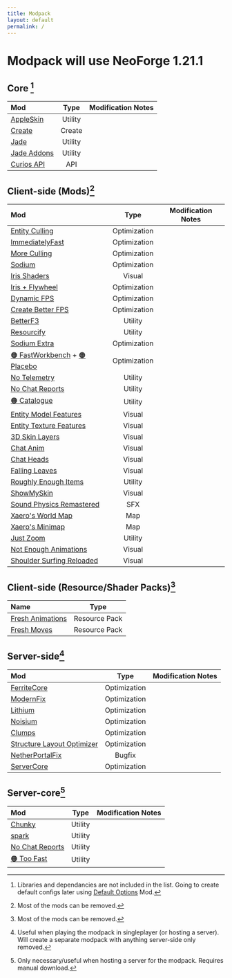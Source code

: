 ```yaml
---
title: Modpack
layout: default
permalink: /
---
```

# Modpack will use NeoForge 1.21.1
## Core [^1]

| Mod                                                       |  Type   | Modification Notes |
| :-------------------------------------------------------- | :-----: | :----------------: |
| [AppleSkin](https://modrinth.com/mod/appleskin)           | Utility |                    |
| [Create](https://modrinth.com/mod/create)                 | Create  |                    |
| [Jade](https://modrinth.com/mod/jade)                     | Utility |                    |
| [Jade Addons](https://modrinth.com/mod/jade-addons-forge) | Utility |                    |
| [Curios API](https://modrinth.com/mod/curios)             |   API   |                    |

## Client-side (Mods)[^2]

| Mod                                                                                                                                         |     Type     | Modification Notes |
| :------------------------------------------------------------------------------------------------------------------------------------------ | :----------: | :----------------: |
| [Entity Culling](https://modrinth.com/mod/entityculling)                                                                                    | Optimization |                    |
| [ImmediatelyFast](https://modrinth.com/mod/immediatelyfast)                                                                                 | Optimization |                    |
| [More Culling](https://modrinth.com/mod/moreculling)                                                                                        | Optimization |                    |
| [Sodium](https://modrinth.com/mod/sodium)                                                                                                   | Optimization |                    |
| [Iris Shaders](https://modrinth.com/mod/iris)                                                                                               |    Visual    |                    |
| [Iris + Flywheel](https://modrinth.com/mod/iris-flw-compat)                                                                                 | Optimization |                    |
| [Dynamic FPS](https://modrinth.com/mod/dynamic-fps)                                                                                         | Optimization |                    |
| [Create Better FPS](https://modrinth.com/mod/createbetterfps)                                                                               | Optimization |                    |
| [BetterF3](https://modrinth.com/mod/betterf3)                                                                                               |   Utility    |                    |
| [Resourcify](https://modrinth.com/mod/resourcify)                                                                                           |   Utility    |                    |
| [Sodium Extra](https://modrinth.com/mod/sodium-extra)                                                                                       | Optimization |                    |
| [🟠 FastWorkbench](https://curseforge.com/minecraft/mc-mods/fastworkbench) + [🟠 Placebo](https://curseforge.com/minecraft/mc-mods/placebo) | Optimization |                    |
| [No Telemetry](https://modrinth.com/mod/no-telemetry)                                                                                       |   Utility    |                    |
| [No Chat Reports](https://modrinth.com/mod/no-chat-reports)                                                                                 |   Utility    |                    |
| [🟠 Catalogue](https://curseforge.com/minecraft/mc-mods/catalogue)                                                                          |   Utility    |                    |
| [Entity Model Features](https://modrinth.com/mod/entity-model-features)                                                                     |    Visual    |                    |
| [Entity Texture Features](https://modrinth.com/mod/entitytexturefeatures)                                                                   |    Visual    |                    |
| [3D Skin Layers](https://modrinth.com/mod/3dskinlayers)                                                                                     |    Visual    |                    |
| [Chat Anim](https://modrinth.com/mod/chat-impressive-animation)                                                                             |    Visual    |                    |
| [Chat Heads](https://modrinth.com/mod/chat-heads)                                                                                           |    Visual    |                    |
| [Falling Leaves](https://modrinth.com/mod/fallingleaves)                                                                                    |    Visual    |                    |
| [Roughly Enough Items](https://modrinth.com/mod/rei)                                                                                        |   Utility    |                    |
| [ShowMySkin](https://modrinth.com/mod/showmyskin)                                                                                           |    Visual    |                    |
| [Sound Physics Remastered](https://modrinth.com/mod/sound-physics-remastered)                                                               |     SFX      |                    |
| [Xaero's World Map](https://modrinth.com/mod/xaeros-world-map)                                                                              |     Map      |                    |
| [Xaero's Minimap](https://modrinth.com/mod/xaeros-minimap)                                                                                  |     Map      |                    |
| [Just Zoom](https://modrinth.com/mod/just-zoom)                                                                                             |   Utility    |                    |
| [Not Enough Animations](https://modrinth.com/mod/not-enough-animations)                                                                     |    Visual    |                    |
| [Shoulder Surfing Reloaded](https://modrinth.com/mod/shoulder-surfing-reloaded)                                                             |    Visual    |                    |

## Client-side (Resource/Shader Packs)[^2]

| Name                                                                   |     Type      |
| :--------------------------------------------------------------------- | :-----------: |
| [Fresh Animations](https://modrinth.com/resourcepack/fresh-animations) | Resource Pack |
| [Fresh Moves](https://modrinth.com/resourcepack/tras-fresh-moves)      | Resource Pack |

## Server-side[^3]

| Mod                                                                               |     Type     | Modification Notes |
| :-------------------------------------------------------------------------------- | :----------: | :----------------: |
| [FerriteCore](https://modrinth.com/mod/ferrite-core)                              | Optimization |                    |
| [ModernFix](https://modrinth.com/mod/modernfix)                                   | Optimization |                    |
| [Lithium](https://modrinth.com/mod/lithium)                                       | Optimization |                    |
| [Noisium](https://modrinth.com/mod/noisium)                                       | Optimization |                    |
| [Clumps](https://modrinth.com/mod/clumps)                                         | Optimization |                    |
| [Structure Layout Optimizer](https://modrinth.com/mod/structure-layout-optimizer) | Optimization |                    |
| [NetherPortalFix](https://modrinth.com/mod/netherportalfix)                       |    Bugfix    |                    |
| [ServerCore](https://modrinth.com/mod/servercore)                                 | Optimization |                    |

## Server-core[^4]

| Mod                                                              |  Type   | Modification Notes |
| :--------------------------------------------------------------- | :-----: | :----------------: |
| [Chunky](https://modrinth.com/mod/chunky)                        | Utility |                    |
| [spark](https://modrinth.com/mod/spark)                          | Utility |                    |
| [No Chat Reports](https://modrinth.com/mod/no-chat-reports)      | Utility |                    |
| [🟠 Too Fast](https://curseforge.com/minecraft/mc-mods/too-fast) | Utility |                    |

[^1]: Libraries and dependancies are not included in the list. Going to create default configs later using [Default Options](https://modrinth.com/mod/default-options) Mod.
[^2]: Most of the mods can be removed.
[^3]: Useful when playing the modpack in singleplayer (or hosting a server). Will create a separate modpack with anything server-side only removed.
[^4]: Only necessary/useful when hosting a server for the modpack. Requires manual download.

